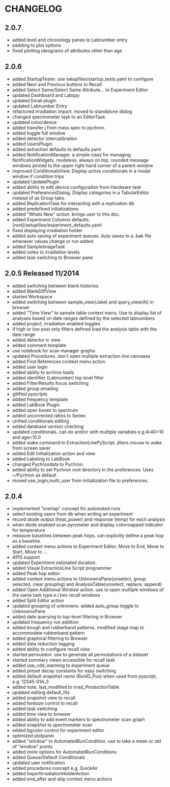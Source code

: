 CHANGELOG
============
2.0.7
------------------
* added level and chronology panes to Labnumber entry
* padding to plot options
* fixed plotting ideograms of attributes other than age


2.0.6
------------------
* added StartupTester. use setupfiles/startup_tests.yaml to configure
* added Next and Previous buttons to Recall
* added Select Same/Select Same Attribute... to Experiment Editor
* updated Dashboard and Labspy
* updated Email plugin
* updated Labnumber Entry
* refactored irradiation import. moved to standalone dialog
* changed spectrometer task to an EditorTask. 
* updated coincidence
* added transfer j from mass spec to pychron
* added toggle full window
* added detector intercalibration
* added UsersPlugin
* added extraction defaults to defaults.yaml
* added NotificationManager. a simple class for managing NotificationWidgets, modeless, always on top, 
 rounded message windows pinned to the upper right hand corner of a parent window
* improved ConditionalsView. Display active conditionals in a modal window if condition trips
* updated UpdatePlugin
* added ability to edit device configuration from Hardware task
* updated PreferencesDialog. Display categories in a TabularEditor instead of as Group tabs.
* added ReplicationTask for interacting with a replication db
* added predefined initializations
* added "Whats New" action. brings user to this doc.
* added Experiment Columns defaults. [root]/setupfiles/experiment_defaults.yaml
* fixed displaying irradiation holder
* added auto saving of experiment queues. Auto saves to a .bak file whenever values change or run added
* added SampleImageTask
* added notes to irradiation levels
* added task switching to Browser pane

<!---
.. * fully implemented import irradiation from XLS file
.. * added ability to export irradiations from Pychron to MassSpec
-->


2.0.5 Released 11/2014
-----------------------
* added switching between blank histories
* added BlankDiffView
* started Workspace
* added switching between sample_view(Jake) and query_view(Al) in browser
* added "Time View" to sample table context menu. Use to display list of analyses based on
    date ranges defined by the selected labnumbers
* added project, irradiation enabled toggles
* if high or low post only filters defined load the analysis table with the date range
* added detector ic view
* added comment template
* use notebook for scan manager graphs
* updated Procedures. don't open multiple extraction line canvases
* added Find References context menu action
* added user login
* added ability to archive loads
* added identifier (Labnumber) top level filter
* added Filter/Results focus switching
* added group emailing
* gitified pyscripts
* added frequency template
* added LabBook Plugin
* added open boxes to spectrum
* added uncorrected ratios to Series
* unified conditionals editing
* added database version checking
* updated conditionals. can do and/or with multiple variables e.g Ar40>10 and age<10.0
* added wake command to ExtractionLinePyScript. jitters mouse to wake from screen saver
* added Edit Initialization action and view
* added Labeling to LabBook
* changed Pychrondata to Pychron. 
* added ability to set Pychron root directory in the preferences. Uses ~/Pychron as default
* moved use_login,multi_user from initialization file to preferences.

2.0.4
------------------
* implemented "overlap" concept for automated runs
* select existing users from db when writing an experiment
* record diode output (heat_power) and response (temp) for each analysis
* when diode enabled scan pyrometer and display colormapped indicator for temperature
* measure baselines between peak hops. can explicitly define a peak hop as a baseline.
* added context menu actions to Experiment Editor. Move to End, Move to Start, Move to ...
* APIS support
* updated Experiment estimated duration. 
* added Visual ExtractionLine Script programmer
* added Peak hop editor
* added context menu actions to UnknownsPane(unselect, group selected, clear grouping) and AnalysisTable(unselect, replace, append)
* added Open Additional Window action. use to open multiple windows of the same task type e.i two recall windows
* added Split Editor action
* updated grouping of unknowns. added auto_group toggle to UnknownsPane
* added date querying to top-level filtering in Browser
* updated frequency run addition
* added trough and rubberband patterns. modified stage map to accommodate rubberband pattern
* added graphical filtering to Browser
* added data reduction tagging
* added ability to configure recall view
* started permutator. use to generate all permutations of a dataset
* started summary views accessible for recall task
* added use_cdd_warming to experiment queue
* added preset decay constants for easy switching
* added default snapshot name (RunID_Pos) when used from pyscript, e.g. 12345-01A_3
* added note, last_modified to irrad_ProductionTable
* updated editing default_fits
* added snapshot view to recall
* added fontsize control to recall
* added task switching
* added time view to browser
* added ability to add event markers to spectrometer scan graph
* added snapshot to spectrometer scan
* added bgcolor control for experiment editor
* optimized plotpanel
* added "window" to AutomatedRunCondition. use to take a mean or std of "window" points
* added more options for AutomatedRunConditions
* added Queue/Default Conditionals
* updated user notification
* added procedures concept e.g. QuickAir
* added ImportIrradiationHolderAction
* added end_after and skip context menu actions
